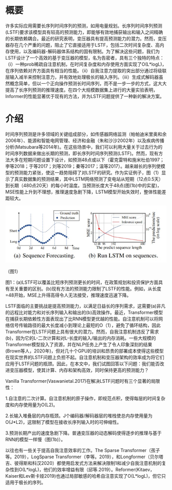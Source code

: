 # **概要**

许多实际应用需要长序列时间序列的预测，如用电量规划。长序列时间序列预测(LSTF)要求该模型具有较高的预测能力，即能够有效地捕获输出和输入之间精确的长期依赖耦合。最近的研究表明，变压器具有提高预测能力的潜力。然而，变压器存在几个严重的问题，阻止了它直接适用于LSTF，包括二次时间复杂度、高内存使用，以及编码器-解码器体系结构的固有限制。为了解决这些问题，我们为LSTF设计了一个高效的基于变压器的模型，名为告密者，具有三个独特的特点：（i）一种prob稀疏自注意机制，在时间复杂度和内存使用方面实现了O(L*logL)，在序列依赖对齐方面具有相当的性能。（ii）自我注意力提取的突出部分通过将级联层输入减半来控制注意力，并有效地处理极长的输入序列。（iii）生成式解码器虽然概念简单，但以一个正向操作预测长时间序列，而不是一步一步的方式，这大大提高了长序列预测的推理速度。在四个大规模数据集上进行的大量实验表明，Informer的性能显著优于现有的方法，并为LSTF问题提供了一种新的解决方案。

# **介绍**

时间序列预测是许多领域的关键组成部分，如传感器网络监测（帕帕迪米里奥和余2006年）、能源和智能电网管理、经济和金融（朱和沙沙2002年）以及疾病传播分析(Matsubara等2014年)。在这些场景中，我们可以利用大量关于过去行为的时间序列数据来做出长期的预测，即长序列时间序列预测(LSTF)。然而，现有方法大多在短期问题设置下设计，如预测48点或以下（霍克雷特和施米杜伯1997；李等2018；于等2017；刘等2019；秦等2017；温等2017）。越来越长的序列使模型的预测能力紧张，使这一趋势阻碍了对LSTF的研究。作为实证例子，图（1）显示了真实数据集的预测结果，其中LSTM网络预测了变电站从短期（12点0.5天）到长期（480点20天）的每小时温度。当预测长度大于48点(图(1b)中的实星)，MSE性能上升到不理想，推理速度急剧下降，LSTM模型开始失效时，整体性能差距较大。

![img](https://github.com/864417720/Graduation-Project/blob/main/毕业设计学习文档/图片/0.jpg) 

（图1）

图1：(a)LSTF可以覆盖比短序列预测更长的时间，在政策规划和投资保护方面具有至关重要的区别。(b)现有方法的预测能力限制了LSTF的性能。例如，从长度=48开始，MSE上升得高得令人无法接受，推理速度迅速下降。

LSTF面临的主要挑战是提高预测能力，以满足日益长的序列需求，这需要(a)非凡的远程比对能力和对长序列输入和输出的(b)高效操作。最近，Transformer模型在捕获长期依赖性方面表现出了比RNN模型更优越的性能。自注意机制可以将网络信号传输路径的最大长度减小到理论上最短的O（1），避免了循环结构，因此Transformer在LSTF问题上具有很大的潜力。然而，自我注意机制违反了需求(b)，因为它的L-二次计算和对L-长度的输入/输出的内存消耗。一些大规模的Transformer模型投入了资源，并在NLP任务上产生了令人印象深刻的结果(Brown等人，2020年)，但对几十个GPU的培训和昂贵的部署成本使得这些模型在现实世界的LSTF问题上负担不起。自注意机制和变压器架构的效率成为将它们应用于LSTF问题的瓶颈。因此，在本文中，我们试图回答以下问题：我们能否改进变压器模型，使其计算、内存和架构高效，同时保持更高的预测能力？

Vanilla Transformer(Vaswanietal.2017)在解决LSTF问题时有三个显著的局限性：

1.自注意的二次计算。自注意机制的原子操作，即规范点积，使得每层的时间复杂度和内存使用量为O(L2)。

2.长输入堆叠层的内存瓶颈。J个编码器/解码器层的堆栈使总内存使用量为O(J*L2)，这限制了模型在接收长序列输入时的可伸缩性。

3.预测长期产出的速度急剧下降。普通变压器的动态解码使得逐步的推理与基于RNN的模型一样慢（图(1b)）。

以往也有一些关于提高自我注意效率的工作。The Sparse Transformer（孩子等。2019），LogSparse Transformer（李等。2019），和Longformer（贝尔塔吉、彼得斯和科汉2020）都使用启发式方法来解决限制1和减少自我注意机制的复杂性到O(L\*logL)，他们的效率增益有限（邱等.2019）。Reformer(Kitaev，Kaiser和Lev斯卡娅2019)也通过局部敏感的哈希自注意实现了O(L\*logL)，但它只适用于极长的序列。